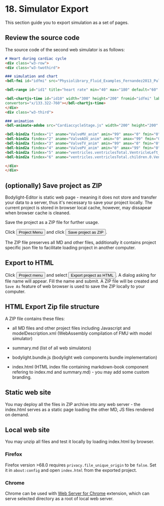 # 18. Simulator Export

This section guide you to export simulation as a set of pages.

## Review the source code

The source code of the second web simulator is as follows:
```markdown
# Heart during cardiac cycle
<div class="w3-row">
<div class="w3-twothird">

### simulation and chart
<bdl-fmi id="idfmi" src="Physiolibrary_Fluid_Examples_Fernandez2013_PulsatileCirculation.js" fminame="Physiolibrary_Fluid_Examples_Fernandez2013_PulsatileCirculation" tolerance="0.000001" starttime="0" fstepsize="0.01" guid="{a786b906-f58b-4014-8c9b-5df08bd77f4b}" valuereferences="637534370,637534288,637534348,637534458,637534516,637534313,637534482" valuelabels="aortaPressure.pressure,mitralValve.open,aorticValve.open,tricuspidValve.open,pulmonaryValve.open,leftVentricle.volume,rightVentricle.volume,aorta.pressure" inputs="id1,16777329,1,60" inputlabels="heartRate.k"></bdl-fmi>

<bdl-range id="id1" title="heart rate" min="40" max="180" default="60" step="1" maxlength="2"></bdl-range>

<bdl-chartjs-time id="id10" width="300" height="200" fromid="idfmi" labels="Pressure in Aorta [mmHg]" initialdata="" refindex="0" refvalues="1"
convertors="x/133.322-760"></bdl-chartjs-time>
</div>
<div class="w3-third">

### animation
<bdl-animate-adobe src="CardiaccycleStage.js" width="200" height="200" name="Faze_srdce" fromid="idfmi"></bdl-animate-adobe>

<bdl-bind2a findex="1" aname="ValveMV_anim" amin="99" amax="0" fmin="0" fmax="1"></bdl-bind2a>
<bdl-bind2a findex="2" aname="ValveAOV_anim" amin="0" amax="99" fmin="0" fmax="1"></bdl-bind2a>
<bdl-bind2a findex="3" aname="ValveTV_anim" amin="99" amax="0" fmin="0" fmax="1"></bdl-bind2a>
<bdl-bind2a findex="4" aname="ValvePV_anim" amin="0" amax="99" fmin="0" fmax="1"></bdl-bind2a>
<bdl-bind2a findex="5" aname="ventricles.ventriclesTotal.VentricleLeft_anim" amin="100" amax="0" fmin="0.00015" fmax="0.00021"></bdl-bind2a>
<bdl-bind2a findex="6" aname="ventricles.ventriclesTotal.children.0.VentricleRight_anim" amin="100" amax="0" fmin="0.00012" fmax="0.00018"></bdl-bind2a>

</div>
</div>
```
## (optionally) Save project as ZIP

Bodylight-Editor is static web page - meaning it does not store and transfer your data to a server, thus it's necessary to save your project locally. The current project is stored in browser local cache, however, may dissapear when browser cache is cleaned.

Save the project as a ZIP file for further usage. 

Click <button>Project Menu</button> and click <button> Save project as ZIP</button>. 

The ZIP file preserves all MD and other files, additionally it contains project specific json file to facilitate loading project in another computer.

## Export to HTML

Click <button>Project menu</button> and select <button>Export project as HTML</button>.
A dialog asking for file name will appear. Fill the name and submit.
A ZIP file will be created and `Save As` feature of web browser is used to save the ZIP locally to your computer.

## HTML Export Zip file structure

A ZIP file contains these files:
 - all MD files and other project files including Javascript and modelDescription.xml (WebAssembly compilation of FMU with model simulator)

 - summary.md (list of all web simulators) 
 - bodylight.bundle.js (bodylight web components bundle implementation)
 - index.html (HTML index file containing markdown-book component refering to index.md and summary.md) - you may add some custom branding.
 
## Static web site

You may deploy all the files in ZIP archive into any web server - the index.html serves as a static page loading the other MD, JS files rendered on demand.

## Local web site
You may unzip all files and test it locally by loading index.html by browser.

### Firefox 
Firefox version >68.0 requires `privacy.file_unique_origin` to be `false`. Set it in `about:config` and open `index.html` from the exported project.

### Chrome
Chrome can be used with [Web Server for Chrome](https://chrome.google.com/webstore/detail/web-server-for-chrome/ofhbbkphhbklhfoeikjpcbhemlocgigb) extension, which can serve selected directory as a root of local web server. 


